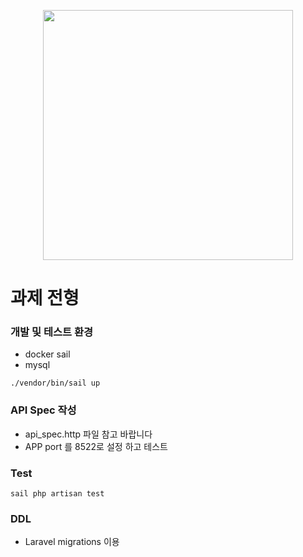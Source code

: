 <p align="center"><a href="https://laravel.com" target="_blank"><img src="https://raw.githubusercontent.com/laravel/art/master/logo-lockup/5%20SVG/2%20CMYK/1%20Full%20Color/laravel-logolockup-cmyk-red.svg" width="400"></a></p>


# 과제 전형

### 개발 및 테스트 환경 
- docker sail 
- mysql
```shell
./vendor/bin/sail up
```

### API Spec 작성
- api_spec.http 파일 참고 바랍니다 
- APP port 를 8522로 설정 하고 테스트

### Test 
```shell
sail php artisan test 
```

### DDL
- Laravel migrations 이용 

